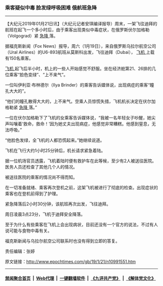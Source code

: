 ### 乘客疑似中毒 脸发绿呼吸困难 俄航班急降
------------------------

<p>
 【大纪元2019年01月21日讯】（大纪元记者安琪编译报导）周末，一架飞往迪拜的航班在起飞一个多小时后，由于乘客出现类似中毒症状，在俄罗斯伏尔加格勒（Volgograd）紧
 <a href="http://www.epochtimes.com/gb/tag/%E6%80%A5%E9%99%8D.html">
  急降
 </a>
 落。
</p>
<p>
 据福克斯新闻（Fox News）报导，周六（1月19日），来自俄罗斯乌拉尔航空公司（Ural Airlines）的U6-893航班从莫斯科出发，飞往迪拜（Dubai），
 <a href="http://www.epochtimes.com/gb/tag/%E9%A3%9E%E6%9C%BA.html">
  飞机
 </a>
 上载有150名乘客。
</p>
<p>
 <a href="http://www.epochtimes.com/gb/tag/%E9%A3%9E%E6%9C%BA.html">
  飞机
 </a>
 起飞后半小时，机上的一些人开始感觉不舒服。坐在经济舱第21、26排的几位乘客“脸色变绿”、“上不来气”。
</p>
<p>
 一位叫伊利亚‧布林德尔（Ilya Brinder）的乘客告诉媒体说，出现病症的乘客“瞳孔大大的”。
</p>
<p>
 “他们的瞳孔散得大大的，上不来气。空乘人员惊慌失措，飞机机长决定在伏尔加格勒紧
 <a href="http://www.epochtimes.com/gb/tag/%E6%80%A5%E9%99%8D.html">
  急降
 </a>
 落。”
</p>
<p>
 一位在伏尔加格勒下了飞机的女乘客告诉媒体说，“我被一名年轻女子吵醒，她尖声叫嚷着‘救命，救命！’因为她丈夫出现病症，他感觉非常糟糕。他感到窒息，无法呼吸。”
</p>
<p>
 “他脸色发绿，全飞机的人都恐慌起来。”她继续说道。
</p>
<p>
 飞机在飞行大约1小时25分钟后，机长请求紧急着陆。
</p>
<p>
 <center>
 </center>
 据一位机场官员透露，飞机着陆时便有救护车在此等候，至少有2人被送往医院。医务人员还检查了其他几个人的情况。
</p>
<p>
 被送往医院的乘客的情况尚不得而知。
</p>
<p>
 在一切准备就绪、乘客再次登机之前，这架飞机被进行了彻底的检查。出现症状的乘客也在登机前得到了护理。
</p>
<p>
 紧急降落后2小时30分钟，该航班再次出发，飞往迪拜。
</p>
<p>
 周日凌晨3点23分，飞机于迪拜安全降落。
</p>
<p>
 至于为什么有些乘客在飞机上会出现病状，目前还没有一个官方的说法，不过有人说可能与食物中毒有关。
</p>
<p>
 福克斯新闻与乌拉尔航空公司联系时也没有得到立即的答复。
</p>
<p>
 责任编辑：张婷
</p>

原文链接：http://www.epochtimes.com/gb/19/1/21/n10991551.htm


------------------------
#### [禁闻聚合首页](https://github.com/gfw-breaker/banned-news/blob/master/README.md) &nbsp;|&nbsp; [Web代理](https://github.com/gfw-breaker/open-proxy/blob/master/README.md) &nbsp;|&nbsp; [一键翻墙软件](https://github.com/gfw-breaker/nogfw/blob/master/README.md) &nbsp;|&nbsp; [《九评共产党》](https://github.com/gfw-breaker/9ping.md/blob/master/README.md#九评之一评共产党是什么) &nbsp;|&nbsp; [《解体党文化》](https://github.com/gfw-breaker/jtdwh.md/blob/master/README.md#绪论)